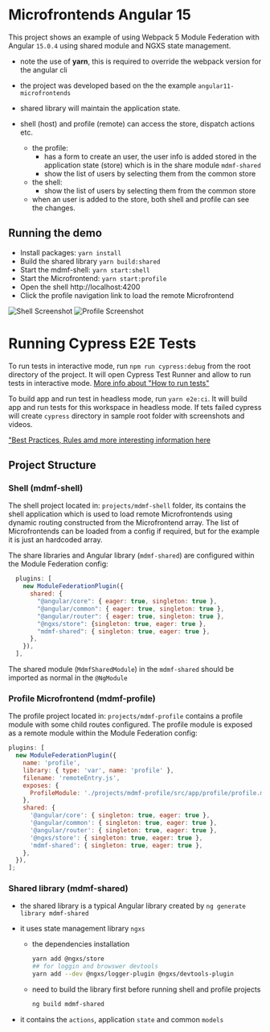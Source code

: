 # Microfrontends Angular 15

This project shows an example of using Webpack 5 Module Federation with Angular `15.0.4` using shared module and NGXS state management.

- note the use of **yarn**, this is required to override the webpack version for the angular cli
- the project was developed based on the the example `angular11-microfrontends`

- shared library will maintain the application state.
- shell (host) and profile (remote) can access the store, dispatch actions etc.
  - the profile:
    - has a form to create an user, the user info is added stored in the application state (store) which is in the share module `mdmf-shared`
    - show the list of users by selecting them from the common store
  - the shell:
    - show the list of users by selecting them from the common store
  - when an user is added to the store, both shell and profile can see the changes.

## Running the demo

- Install packages: `yarn install`
- Build the shared library `yarn build:shared`
- Start the mdmf-shell: `yarn start:shell`
- Start the Microfrontend: `yarn start:profile`
- Open the shell http://localhost:4200
- Click the profile navigation link to load the remote Microfrontend

![Shell Screenshot](shell.png)
![Profile Screenshot](profile.png)

# Running Cypress E2E Tests

To run tests in interactive mode, run `npm run cypress:debug` from the root directory of the project. It will open Cypress Test Runner and allow to run tests in interactive mode. [More info about "How to run tests"](../../cypress/README.md#how-to-run-tests)

To build app and run test in headless mode, run `yarn e2e:ci`. It will build app and run tests for this workspace in headless mode. If tets failed cypress will create `cypress` directory in sample root folder with screenshots and videos.

["Best Practices, Rules amd more interesting information here](../../cypress/README.md)

## Project Structure

### Shell (mdmf-shell)

The shell project located in: `projects/mdmf-shell` folder, its contains the shell application which is used to load remote Microfrontends using dynamic routing constructed from the Microfrontend array. The list of Microfrontends can be loaded from a config if required, but for the example it is just an hardcoded array.

The share libraries and Angular library (`mdmf-shared`) are configured within the Module Federation config:

```js
  plugins: [
    new ModuleFederationPlugin({
      shared: {
        "@angular/core": { eager: true, singleton: true },
        "@angular/common": { eager: true, singleton: true },
        "@angular/router": { eager: true, singleton: true },
        "@ngxs/store": {singleton: true, eager: true },
        "mdmf-shared": { singleton: true, eager: true },
      },
    }),
  ],
```

The shared module (`MdmfSharedModule`) in the `mdmf-shared` should be imported as normal in the `@NgModule`

### Profile Microfrontend (mdmf-profile)

The profile project located in: `projects/mdmf-profile` contains a profile module with some child routes configured. The profile module is exposed as a remote module within the Module Federation config:

```js
plugins: [
  new ModuleFederationPlugin({
    name: 'profile',
    library: { type: 'var', name: 'profile' },
    filename: 'remoteEntry.js',
    exposes: {
      ProfileModule: './projects/mdmf-profile/src/app/profile/profile.module.ts',
    },
    shared: {
      '@angular/core': { singleton: true, eager: true },
      '@angular/common': { singleton: true, eager: true },
      '@angular/router': { singleton: true, eager: true },
      '@ngxs/store': { singleton: true, eager: true },
      'mdmf-shared': { singleton: true, eager: true },
    },
  }),
];
```

### Shared library (mdmf-shared)

- the shared library is a typical Angular library created by `ng generate library mdmf-shared`

- it uses state management library `ngxs`

  - the dependencies installation
    ```bash
    yarn add @ngxs/store
    ## for loggin and browswer devtools
    yarn add --dev @ngxs/logger-plugin @ngxs/devtools-plugin
    ```
  - need to build the library first before running shell and profile projects
    ```bash
    ng build mdmf-shared
    ```

- it contains the `actions`, application `state` and common `models`
